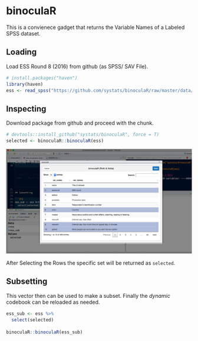 # binoculaR

This is a convienece gadget that returns the Variable Names of a Labeled SPSS dataset. 


## Loading 

Load ESS Round 8 (2016) from github (as SPSS/ SAV File).

```r
# install.packages("haven")
library(haven)
ess <- read_spss("https://github.com/systats/binoculaR/raw/master/data/ess_round8.sav")
```

## Inspecting

Download package from github and proceed with the chunk.

```r
# devtools::install_github("systats/binoculaR", force = T)
selected <- binoculaR::binoculaR(ess)
```
![](screen.png)

After Selecting the Rows the specific set will be returned as `selected`.

## Subsetting

This vector then can be used to make a subset. Finally the *dynamic* codebook can be reloaded as needed. 

```r
ess_sub <- ess %>%
  select(selected)

binoculaR::binoculaR(ess_sub)
```
